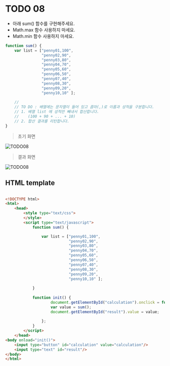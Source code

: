 ﻿TODO 08
========

* 아래 sum() 함수를 구현해주세요.
* Math.max 함수 사용하지 마세요.
* Math.min 함수 사용하지 마세요.

```javascript
function sum() {
	var list = ["penny01,100", 
				"penny02,90",
				"penny03,80",
				"penny04,70",
				"penny05,60",
				"penny06,50",
				"penny07,40",
				"penny08,30",
				"penny09,20",
				"penny10,10" ];
		
	//
	// TO DO : 배열에는 문자열이 들어 있고 콤마(,)로 이름과 성적을 구분합니다. 
	// 1. 배열 list 에 성적만 빼내서 합산합니다.
	//    (100 + 90 + ... + 10)
	// 2. 합산 결과를 리턴합니다.
}

```

> 초기 화면

![TODO08](https://github.com/ByungChangYoo/clipsoft/blob/master/javascript/05/todo/images/todo_08.png)


>  결과 화면

![TODO08](https://github.com/ByungChangYoo/clipsoft/blob/master/javascript/05/todo/images/todo_08_result.png)

## HTML template

```html

<!DOCTYPE html> 
<html>
	<head>
		<style type="text/css">
		</style>
		<script type="text/javascript">
			function sum() {

				var list = ["penny01,100", 
				            "penny02,90",
							"penny03,80",
							"penny04,70",
							"penny05,60",
							"penny06,50",
							"penny07,40",
							"penny08,30",
							"penny09,20",
							"penny10,10" ];
				
			}
			
			function init() {
					document.getElementById("calculation").onclick = function() {
					var value = sum();
					document.getElementById("result").value = value;
					
				};
			}			
		</script>
	</head>
<body onload="init()">               
	<input type="button" id="calculation" value="calculation"/>        
	<input type="text" id="result"/> 
</body>
</html>

```
